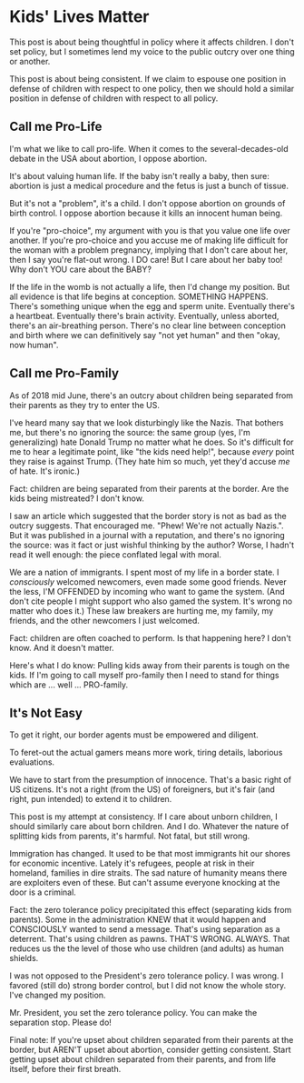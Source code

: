 # Kids' Lives Matter

This post is about being thoughtful in policy where it affects children.
I don't set policy, but I sometimes lend my voice to the public outcry
over one thing or another.

This post is about being consistent.
If we claim to espouse one position in defense of children
with respect to one policy, then we should hold a similar position
in defense of children with respect to all policy.

## Call me Pro-Life

I'm what we like to call pro-life.
When it comes to the several-decades-old debate in the USA
about abortion, I oppose abortion.

It's about valuing human life.
If the baby isn't really a baby, then sure:
abortion is just a medical procedure and the fetus is just
a bunch of tissue.

But it's not a "problem", it's a child.
I don't oppose abortion on grounds of birth control.
I oppose abortion because it kills an innocent human being.

If you're "pro-choice", my argument with you
is that you value one life over another. If you're pro-choice
and you accuse me of making life difficult for the woman with a problem
pregnancy, implying that I don't care about her, then I say you're
flat-out wrong. I DO care! But I care about her baby too!
Why don't YOU care about the BABY?

If the life in the womb is not actually a life,
then I'd change my position. But all evidence is that life begins
at conception. SOMETHING HAPPENS. There's something unique when the
egg and sperm unite. Eventually there's a heartbeat. Eventually there's
brain activity. Eventually, unless aborted, there's an air-breathing
person. There's no clear line between conception and birth where we
can definitively say "not yet human" and then "okay, now human".

## Call me Pro-Family

As of 2018 mid June, there's an outcry about children being
separated from their parents as they try to enter the US.

I've heard many say that we look disturbingly like the Nazis.
That bothers me, but there's no ignoring the source:
the same group (yes, I'm generalizing) hate Donald Trump
no matter what he does. So it's difficult for me to hear
a legitimate point, like "the kids need help!", because *every*
point they raise is against Trump. (They hate him so much,
yet they'd accuse *me* of hate. It's ironic.)

Fact: children are being separated from their parents
at the border. Are the kids being mistreated? I don't know.

I saw an article which suggested that the border story
is not as bad as the outcry suggests. That encouraged me.
"Phew! We're not actually Nazis.". But it was published in a
journal with a reputation, and there's no ignoring the source:
was it fact or just wishful thinking by the author? Worse,
I hadn't read it well enough: the piece conflated legal with moral.

We are a nation of immigrants. I spent most of my life in a border state.
I *consciously* welcomed newcomers, even made some good friends.
Never the less, I'M OFFENDED by incoming who want to game the system.
(And don't cite people I might support who also gamed the system.
It's wrong no matter who does it.) These law breakers are hurting
me, my family, my friends, and the other newcomers I just welcomed.

Fact: children are often coached to perform.
Is that happening here? I don't know. And it doesn't matter.

Here's what I do know: Pulling kids away from their parents
is tough on the kids. If I'm going to call myself pro-family
then I need to stand for things which are ... well ... PRO-family.

## It's Not Easy

To get it right, our border agents must be empowered and diligent.

To feret-out the actual gamers means more work, tiring details,
laborious evaluations.

We have to start from the presumption of innocence.
That's a basic right of US citizens. It's not a right (from the US)
of foreigners, but it's fair (and right, pun intended) to extend it
to children.

This post is my attempt at consistency.
If I care about unborn children, I should similarly care about born
children. And I do. Whatever the nature of splitting kids from parents,
it's harmful. Not fatal, but still wrong.

Immigration has changed. It used to be that most immigrants
hit our shores for economic incentive. Lately it's refugees,
people at risk in their homeland, families in dire straits.
The sad nature of humanity means there are exploiters even of these.
But can't assume everyone knocking at the door is a criminal.

Fact: the zero tolerance policy precipitated this effect
(separating kids from parents). Some in the administration KNEW
that it would happen and CONSCIOUSLY wanted to send a message.
That's using separation as a deterrent. That's using children as pawns.
THAT'S WRONG. ALWAYS. That reduces us the the level of those who use
children (and adults) as human shields.

I was not opposed to the President's zero tolerance policy.
I was wrong. I favored (still do) strong border control,
but I did not know the whole story. I've changed my position.

Mr. President,
you set the zero tolerance policy.
You can make the separation stop.
Please do!

Final note:
If you're upset about children separated from their parents at the border,
but AREN'T upset about abortion, consider getting consistent. Start getting
upset about children separated from their parents, and from life itself,
before their first breath.


